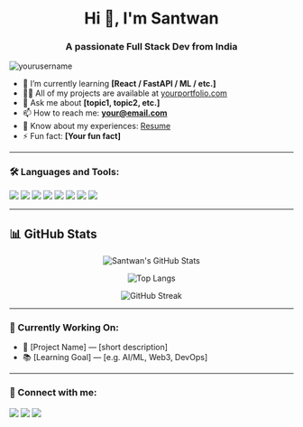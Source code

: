 <h1 align="center">Hi 👋, I'm Santwan</h1>
<h3 align="center">A passionate Full Stack Dev from India</h3>

<p align="left">
  <img src="https://komarev.com/ghpvc/?username=yourusername&label=Profile%20views&color=0e75b6&style=flat" alt="yourusername" />
</p>

- 🌱 I’m currently learning **[React / FastAPI / ML / etc.]**
- 👨‍💻 All of my projects are available at [yourportfolio.com](https://yourportfolio.com)
- 💬 Ask me about **[topic1, topic2, etc.]**
- 📫 How to reach me: **your@email.com**
- 📄 Know about my experiences: [Resume](https://link-to-your-resume)
- ⚡ Fun fact: **[Your fun fact]**

---

### 🛠️ Languages and Tools:
<p align="left">
  <img src="https://img.shields.io/badge/-C-000?style=flat&logo=c" />
  <img src="https://img.shields.io/badge/-C++-00599C?style=flat&logo=c%2B%2B&logoColor=white" />
  <img src="https://img.shields.io/badge/-Python-3776AB?style=flat&logo=python&logoColor=white" />
  <img src="https://img.shields.io/badge/-JavaScript-F7DF1E?style=flat&logo=javascript&logoColor=black" />
  <img src="https://img.shields.io/badge/-React-20232A?style=flat&logo=react&logoColor=61DAFB" />
  <img src="https://img.shields.io/badge/-Tailwind-06B6D4?style=flat&logo=tailwind-css&logoColor=white" />
  <img src="https://img.shields.io/badge/-Git-F05032?style=flat&logo=git&logoColor=white" />
  <img src="https://img.shields.io/badge/-GitHub-181717?style=flat&logo=github&logoColor=white" />
</p>

---

## 📊 GitHub Stats

<div align="center">

![Santwan's GitHub Stats](https://github-readme-stats.vercel.app/api?username=santwan&show_icons=true&theme=tokyonight&rank_icon=github)

![Top Langs](https://github-readme-stats.vercel.app/api/top-langs/?username=santwan&layout=compact&theme=tokyonight)

![GitHub Streak](https://github-readme-streak-stats.herokuapp.com/?user=santwan&theme=tokyonight)

</div>


---

### 🧠 Currently Working On:
- 🚀 [Project Name] — [short description]
- 📚 [Learning Goal] — [e.g. AI/ML, Web3, DevOps]

---

### 🤝 Connect with me:
<p align="left">
  <a href="https://linkedin.com/in/yourusername" target="blank"><img align="center" src="https://img.shields.io/badge/-LinkedIn-blue?style=flat&logo=linkedin" /></a>
  <a href="https://twitter.com/yourhandle" target="blank"><img align="center" src="https://img.shields.io/badge/-Twitter-1DA1F2?style=flat&logo=twitter&logoColor=white" /></a>
  <a href="https://yourportfolio.com" target="blank"><img align="center" src="https://img.shields.io/badge/-Portfolio-000?style=flat&logo=firefox&logoColor=white" /></a>
</p>
